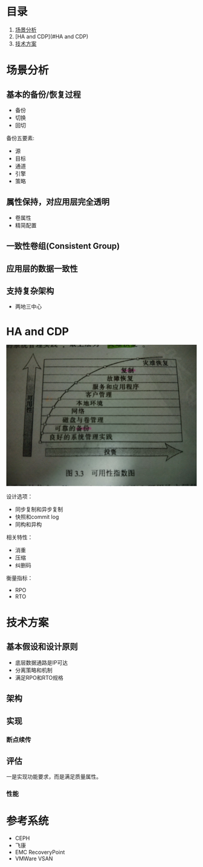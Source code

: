 # 目录

1. [场景分析](#场景分析)
2. [HA and CDP](#HA and CDP)
3. [技术方案](#技术方案)

# 场景分析

## 基本的备份/恢复过程

- 备份
- 切换
- 回切

备份五要素:

- 源
- 目标
- 通道
- 引擎
- 策略

## 属性保持，对应用层完全透明

- 卷属性
- 精简配置


## 一致性卷组(Consistent Group)

## 应用层的数据一致性

## 支持复杂架构

- 两地三中心

# HA and CDP

![可用性指数图](../images/availability.jpeg)

设计选项：

- 同步复制和异步复制
- 快照和commit log
- 同构和异构

相关特性：

- 消重
- 压缩
- 纠删码

衡量指标：

- RPO
- RTO

# 技术方案

## 基本假设和设计原则

- 底层数据通路是IP可达
- 分离策略和机制
- 满足RPO和RTO规格

## 架构

## 实现

### 断点续传
###

## 评估

一是实现功能要求，而是满足质量属性。

### 性能

# 参考系统

- CEPH
- 飞康
- EMC RecoveryPoint
- VMWare VSAN
